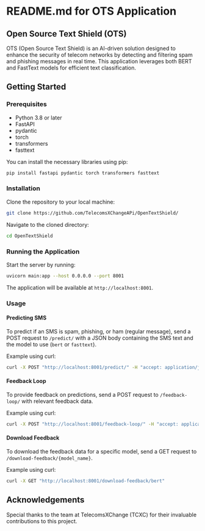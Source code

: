 # README.md for OTS Application

## Open Source Text Shield (OTS)

OTS (Open Source Text Shield) is an AI-driven solution designed to enhance the security of telecom networks by detecting and filtering spam and phishing messages in real time. This application leverages both BERT and FastText models for efficient text classification.

## Getting Started

### Prerequisites

- Python 3.8 or later
- FastAPI
- pydantic
- torch
- transformers
- fasttext

You can install the necessary libraries using pip:

```bash
pip install fastapi pydantic torch transformers fasttext
```

### Installation

Clone the repository to your local machine:

```bash
git clone https://github.com/TelecomsXChangeAPi/OpenTextShield/

```

Navigate to the cloned directory:

```bash
cd OpenTextShield
```

### Running the Application

Start the server by running:

```bash
uvicorn main:app --host 0.0.0.0 --port 8001
```

The application will be available at `http://localhost:8001`.

### Usage

#### Predicting SMS

To predict if an SMS is spam, phishing, or ham (regular message), send a POST request to `/predict/` with a JSON body containing the SMS text and the model to use (`bert` or `fasttext`).

Example using curl:

```bash
curl -X POST "http://localhost:8001/predict/" -H "accept: application/json" -H "Content-Type: application/json" -d "{\"text\":\"Your SMS content here\",\"model\":\"bert\"}"
```

#### Feedback Loop

To provide feedback on predictions, send a POST request to `/feedback-loop/` with relevant feedback data.

Example using curl:

```bash
curl -X POST "http://localhost:8001/feedback-loop/" -H "accept: application/json" -H "Content-Type: application/json" -d "{\"content\":\"SMS content\",\"feedback\":\"Your feedback here\",\"thumbs_up\":true,\"thumbs_down\":false,\"user_id\":\"user123\",\"model\":\"bert\"}"
```

#### Download Feedback

To download the feedback data for a specific model, send a GET request to `/download-feedback/{model_name}`.

Example using curl:

```bash
curl -X GET "http://localhost:8001/download-feedback/bert"
```


## Acknowledgements

Special thanks to the team at TelecomsXChange (TCXC) for their invaluable contributions to this project.

